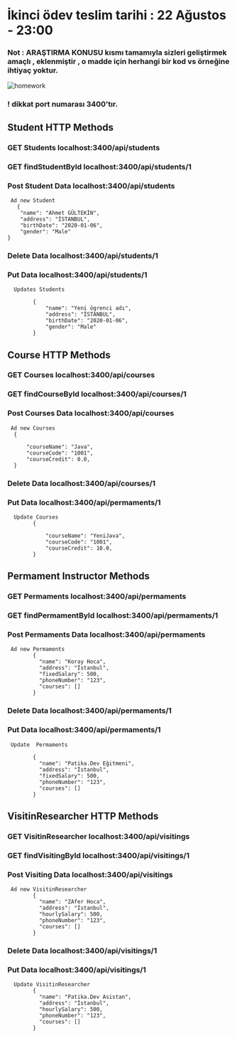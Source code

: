 # İkinci ödev teslim tarihi : 22 Ağustos - 23:00
### Not : ARAŞTIRMA KONUSU kısmı tamamıyla sizleri geliştirmek amaçlı , eklenmiştir , o madde için herhangi bir kod vs örneğine ihtiyaç yoktur.

![homework](https://user-images.githubusercontent.com/45206582/129493929-01f3b3a7-793f-4057-959a-ac5fb05ad8a8.png)

### ! dikkat port numarası 3400'tır. 

## Student HTTP Methods

### GET Students localhost:3400/api/students

### GET findStudentById localhost:3400/api/students/1

### Post Student Data localhost:3400/api/students
    
     Ad new Student
       {
        "name": "Ahmet GÜLTEKİN",
        "address": "İSTANBUL",
        "birthDate": "2020-01-06",
        "gender": "Male"      
    }

### Delete Data localhost:3400/api/students/1

### Put Data localhost:3400/api/students/1

      Updates Students
 
            {
                "name": "Yeni ögrenci adı",
                "address": "İSTANBUL",
                "birthDate": "2020-01-06",
                "gender": "Male"       
            }

## Course HTTP Methods

### GET Courses localhost:3400/api/courses

### GET findCourseById localhost:3400/api/courses/1

### Post Courses Data localhost:3400/api/courses
    
     Ad new Courses
      {
          
          "courseName": "Java",
          "courseCode": "1001",
          "courseCredit": 0.0,        
      }

### Delete Data localhost:3400/api/courses/1

### Put Data localhost:3400/api/permaments/1

      Update Courses
            {
               
                "courseName": "YeniJava",
                "courseCode": "1001",
                "courseCredit": 10.0,        
            }

## Permament Instructor Methods

### GET Permaments localhost:3400/api/permaments

### GET findPermamentById localhost:3400/api/permaments/1

### Post Permaments Data localhost:3400/api/permaments
    
     Ad new Permaments
            {
              "name": "Koray Hoca",
              "address": "İstanbul",
              "fixedSalary": 500,
              "phoneNumber": "123",
              "courses": []
            }

### Delete Data localhost:3400/api/permaments/1

### Put Data localhost:3400/api/permaments/1
     Update  Permaments
       
            {
              "name": "Patika.Dev Eğitmeni",
              "address": "İstanbul",
              "fixedSalary": 500,
              "phoneNumber": "123",
              "courses": []
            }

## VisitinResearcher HTTP Methods

### GET VisitinResearcher localhost:3400/api/visitings

### GET findVisitingById localhost:3400/api/visitings/1

### Post Visiting Data localhost:3400/api/visitings
    
     Ad new VisitinResearcher
            {
              "name": "ZAfer Hoca",
              "address": "İstanbul",
              "hourlySalary": 500,
              "phoneNumber": "123",
              "courses": []
            }

### Delete Data localhost:3400/api/visitings/1

### Put Data localhost:3400/api/visitings/1

      Update VisitinResearcher 
            {
              "name": "Patika.Dev Asistan",
              "address": "İstanbul",
              "hourlySalary": 500,
              "phoneNumber": "123",
              "courses": []
            }








